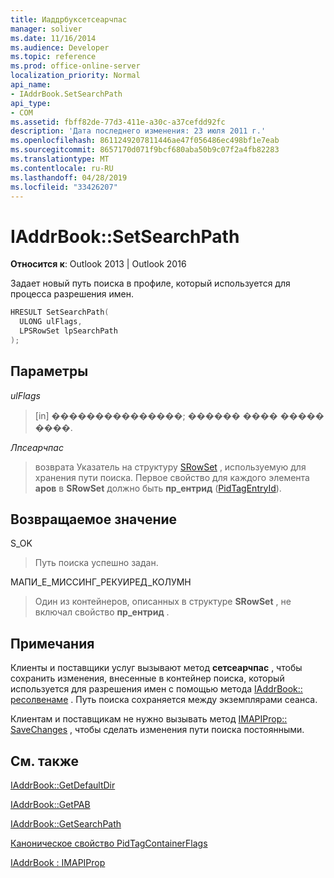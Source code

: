```yaml
---
title: Иаддрбуксетсеарчпас
manager: soliver
ms.date: 11/16/2014
ms.audience: Developer
ms.topic: reference
ms.prod: office-online-server
localization_priority: Normal
api_name:
- IAddrBook.SetSearchPath
api_type:
- COM
ms.assetid: fbff82de-77d3-411e-a30c-a37cefdd92fc
description: 'Дата последнего изменения: 23 июля 2011 г.'
ms.openlocfilehash: 8611249207811446ae47f056486ec498bf1e7eab
ms.sourcegitcommit: 8657170d071f9bcf680aba50b9c07f2a4fb82283
ms.translationtype: MT
ms.contentlocale: ru-RU
ms.lasthandoff: 04/28/2019
ms.locfileid: "33426207"
---
```

# <a name="iaddrbooksetsearchpath"></a>IAddrBook::SetSearchPath

  
  
**Относится к**: Outlook 2013 | Outlook 2016 
  
Задает новый путь поиска в профиле, который используется для процесса разрешения имен. 
  
```cpp
HRESULT SetSearchPath(
  ULONG ulFlags,
  LPSRowSet lpSearchPath
);
```

## <a name="parameters"></a>Параметры

 _ulFlags_
  
> [in] ���������������; ������ ���� ����� ����.
    
 _Лпсеарчпас_
  
> возврата Указатель на структуру [SRowSet](srowset.md) , используемую для хранения пути поиска. Первое свойство для каждого элемента **аров** в **SRowSet** должно быть **пр_ентрид** ([PidTagEntryId](pidtagentryid-canonical-property.md)).
    
## <a name="return-value"></a>Возвращаемое значение

S_OK 
  
> Путь поиска успешно задан.
    
МАПИ_Е_МИССИНГ_РЕКУИРЕД_КОЛУМН 
  
> Один из контейнеров, описанных в структуре **SRowSet** , не включал свойство **пр_ентрид** . 
    
## <a name="remarks"></a>Примечания

Клиенты и поставщики услуг вызывают метод **сетсеарчпас** , чтобы сохранить изменения, внесенные в контейнер поиска, который используется для разрешения имен с помощью метода [IAddrBook:: ресолвенаме](iaddrbook-resolvename.md) . Путь поиска сохраняется между экземплярами сеанса. 
  
Клиентам и поставщикам не нужно вызывать метод [IMAPIProp:: SaveChanges](imapiprop-savechanges.md) , чтобы сделать изменения пути поиска постоянными. 
  
## <a name="see-also"></a>См. также



[IAddrBook::GetDefaultDir](iaddrbook-getdefaultdir.md)
  
[IAddrBook::GetPAB](iaddrbook-getpab.md)
  
[IAddrBook::GetSearchPath](iaddrbook-getsearchpath.md)
  
[Каноническое свойство PidTagContainerFlags](pidtagcontainerflags-canonical-property.md)
  
[IAddrBook : IMAPIProp](iaddrbookimapiprop.md)

